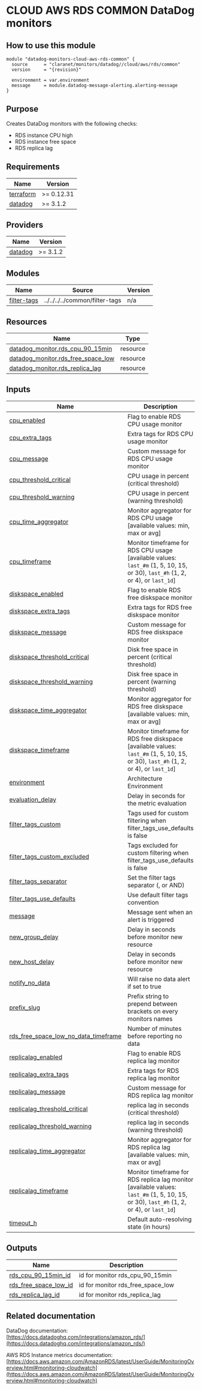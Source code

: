 # CLOUD AWS RDS COMMON DataDog monitors

## How to use this module

```hcl
module "datadog-monitors-cloud-aws-rds-common" {
  source      = "claranet/monitors/datadog//cloud/aws/rds/common"
  version     = "{revision}"

  environment = var.environment
  message     = module.datadog-message-alerting.alerting-message
}

```

## Purpose

Creates DataDog monitors with the following checks:

- RDS instance CPU high
- RDS instance free space
- RDS replica lag

<!-- BEGIN_TF_DOCS -->
## Requirements

| Name | Version |
|------|---------|
| <a name="requirement_terraform"></a> [terraform](#requirement\_terraform) | >= 0.12.31 |
| <a name="requirement_datadog"></a> [datadog](#requirement\_datadog) | >= 3.1.2 |

## Providers

| Name | Version |
|------|---------|
| <a name="provider_datadog"></a> [datadog](#provider\_datadog) | >= 3.1.2 |

## Modules

| Name | Source | Version |
|------|--------|---------|
| <a name="module_filter-tags"></a> [filter-tags](#module\_filter-tags) | ../../../../common/filter-tags | n/a |

## Resources

| Name | Type |
|------|------|
| [datadog_monitor.rds_cpu_90_15min](https://registry.terraform.io/providers/DataDog/datadog/latest/docs/resources/monitor) | resource |
| [datadog_monitor.rds_free_space_low](https://registry.terraform.io/providers/DataDog/datadog/latest/docs/resources/monitor) | resource |
| [datadog_monitor.rds_replica_lag](https://registry.terraform.io/providers/DataDog/datadog/latest/docs/resources/monitor) | resource |

## Inputs

| Name | Description | Type | Default | Required |
|------|-------------|------|---------|:--------:|
| <a name="input_cpu_enabled"></a> [cpu\_enabled](#input\_cpu\_enabled) | Flag to enable RDS CPU usage monitor | `string` | `"true"` | no |
| <a name="input_cpu_extra_tags"></a> [cpu\_extra\_tags](#input\_cpu\_extra\_tags) | Extra tags for RDS CPU usage monitor | `list(string)` | `[]` | no |
| <a name="input_cpu_message"></a> [cpu\_message](#input\_cpu\_message) | Custom message for RDS CPU usage monitor | `string` | `""` | no |
| <a name="input_cpu_threshold_critical"></a> [cpu\_threshold\_critical](#input\_cpu\_threshold\_critical) | CPU usage in percent (critical threshold) | `string` | `"90"` | no |
| <a name="input_cpu_threshold_warning"></a> [cpu\_threshold\_warning](#input\_cpu\_threshold\_warning) | CPU usage in percent (warning threshold) | `string` | `"80"` | no |
| <a name="input_cpu_time_aggregator"></a> [cpu\_time\_aggregator](#input\_cpu\_time\_aggregator) | Monitor aggregator for RDS CPU usage [available values: min, max or avg] | `string` | `"min"` | no |
| <a name="input_cpu_timeframe"></a> [cpu\_timeframe](#input\_cpu\_timeframe) | Monitor timeframe for RDS CPU usage [available values: `last_#m` (1, 5, 10, 15, or 30), `last_#h` (1, 2, or 4), or `last_1d`] | `string` | `"last_15m"` | no |
| <a name="input_diskspace_enabled"></a> [diskspace\_enabled](#input\_diskspace\_enabled) | Flag to enable RDS free diskspace monitor | `string` | `"true"` | no |
| <a name="input_diskspace_extra_tags"></a> [diskspace\_extra\_tags](#input\_diskspace\_extra\_tags) | Extra tags for RDS free diskspace monitor | `list(string)` | `[]` | no |
| <a name="input_diskspace_message"></a> [diskspace\_message](#input\_diskspace\_message) | Custom message for RDS free diskspace monitor | `string` | `""` | no |
| <a name="input_diskspace_threshold_critical"></a> [diskspace\_threshold\_critical](#input\_diskspace\_threshold\_critical) | Disk free space in percent (critical threshold) | `string` | `"10"` | no |
| <a name="input_diskspace_threshold_warning"></a> [diskspace\_threshold\_warning](#input\_diskspace\_threshold\_warning) | Disk free space in percent (warning threshold) | `string` | `"20"` | no |
| <a name="input_diskspace_time_aggregator"></a> [diskspace\_time\_aggregator](#input\_diskspace\_time\_aggregator) | Monitor aggregator for RDS free diskspace [available values: min, max or avg] | `string` | `"min"` | no |
| <a name="input_diskspace_timeframe"></a> [diskspace\_timeframe](#input\_diskspace\_timeframe) | Monitor timeframe for RDS free diskspace [available values: `last_#m` (1, 5, 10, 15, or 30), `last_#h` (1, 2, or 4), or `last_1d`] | `string` | `"last_15m"` | no |
| <a name="input_environment"></a> [environment](#input\_environment) | Architecture Environment | `string` | n/a | yes |
| <a name="input_evaluation_delay"></a> [evaluation\_delay](#input\_evaluation\_delay) | Delay in seconds for the metric evaluation | `number` | `900` | no |
| <a name="input_filter_tags_custom"></a> [filter\_tags\_custom](#input\_filter\_tags\_custom) | Tags used for custom filtering when filter\_tags\_use\_defaults is false | `string` | `"*"` | no |
| <a name="input_filter_tags_custom_excluded"></a> [filter\_tags\_custom\_excluded](#input\_filter\_tags\_custom\_excluded) | Tags excluded for custom filtering when filter\_tags\_use\_defaults is false | `string` | `""` | no |
| <a name="input_filter_tags_separator"></a> [filter\_tags\_separator](#input\_filter\_tags\_separator) | Set the filter tags separator (, or AND) | `string` | `","` | no |
| <a name="input_filter_tags_use_defaults"></a> [filter\_tags\_use\_defaults](#input\_filter\_tags\_use\_defaults) | Use default filter tags convention | `string` | `"true"` | no |
| <a name="input_message"></a> [message](#input\_message) | Message sent when an alert is triggered | `any` | n/a | yes |
| <a name="input_new_group_delay"></a> [new\_group\_delay](#input\_new\_group\_delay) | Delay in seconds before monitor new resource | `number` | `300` | no |
| <a name="input_new_host_delay"></a> [new\_host\_delay](#input\_new\_host\_delay) | Delay in seconds before monitor new resource | `number` | `300` | no |
| <a name="input_notify_no_data"></a> [notify\_no\_data](#input\_notify\_no\_data) | Will raise no data alert if set to true | `bool` | `true` | no |
| <a name="input_prefix_slug"></a> [prefix\_slug](#input\_prefix\_slug) | Prefix string to prepend between brackets on every monitors names | `string` | `""` | no |
| <a name="input_rds_free_space_low_no_data_timeframe"></a> [rds\_free\_space\_low\_no\_data\_timeframe](#input\_rds\_free\_space\_low\_no\_data\_timeframe) | Number of minutes before reporting no data | `string` | `30` | no |
| <a name="input_replicalag_enabled"></a> [replicalag\_enabled](#input\_replicalag\_enabled) | Flag to enable RDS replica lag monitor | `string` | `"true"` | no |
| <a name="input_replicalag_extra_tags"></a> [replicalag\_extra\_tags](#input\_replicalag\_extra\_tags) | Extra tags for RDS replica lag monitor | `list(string)` | `[]` | no |
| <a name="input_replicalag_message"></a> [replicalag\_message](#input\_replicalag\_message) | Custom message for RDS replica lag monitor | `string` | `""` | no |
| <a name="input_replicalag_threshold_critical"></a> [replicalag\_threshold\_critical](#input\_replicalag\_threshold\_critical) | replica lag in seconds (critical threshold) | `string` | `"300"` | no |
| <a name="input_replicalag_threshold_warning"></a> [replicalag\_threshold\_warning](#input\_replicalag\_threshold\_warning) | replica lag in seconds (warning threshold) | `string` | `"200"` | no |
| <a name="input_replicalag_time_aggregator"></a> [replicalag\_time\_aggregator](#input\_replicalag\_time\_aggregator) | Monitor aggregator for RDS replica lag [available values: min, max or avg] | `string` | `"min"` | no |
| <a name="input_replicalag_timeframe"></a> [replicalag\_timeframe](#input\_replicalag\_timeframe) | Monitor timeframe for RDS replica lag monitor [available values: `last_#m` (1, 5, 10, 15, or 30), `last_#h` (1, 2, or 4), or `last_1d`] | `string` | `"last_5m"` | no |
| <a name="input_timeout_h"></a> [timeout\_h](#input\_timeout\_h) | Default auto-resolving state (in hours) | `number` | `0` | no |

## Outputs

| Name | Description |
|------|-------------|
| <a name="output_rds_cpu_90_15min_id"></a> [rds\_cpu\_90\_15min\_id](#output\_rds\_cpu\_90\_15min\_id) | id for monitor rds\_cpu\_90\_15min |
| <a name="output_rds_free_space_low_id"></a> [rds\_free\_space\_low\_id](#output\_rds\_free\_space\_low\_id) | id for monitor rds\_free\_space\_low |
| <a name="output_rds_replica_lag_id"></a> [rds\_replica\_lag\_id](#output\_rds\_replica\_lag\_id) | id for monitor rds\_replica\_lag |
<!-- END_TF_DOCS -->
## Related documentation

DataDog documentation: [https://docs.datadoghq.com/integrations/amazon_rds/](https://docs.datadoghq.com/integrations/amazon_rds/)

AWS RDS Instance metrics documentation: [https://docs.aws.amazon.com/AmazonRDS/latest/UserGuide/MonitoringOverview.html#monitoring-cloudwatch](https://docs.aws.amazon.com/AmazonRDS/latest/UserGuide/MonitoringOverview.html#monitoring-cloudwatch)
